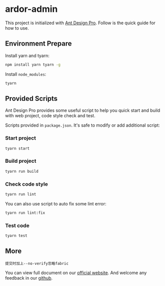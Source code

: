 # ardor-admin

This project is initialized with [Ant Design Pro](https://pro.ant.design). Follow is the quick guide for how to use.

## Environment Prepare

Install yarn and tyarn:

```bash
npm install yarn tyarn -g
```

Install `node_modules`:

```bash
tyarn
```

## Provided Scripts

Ant Design Pro provides some useful script to help you quick start and build with web project, code style check and test.

Scripts provided in `package.json`. It's safe to modify or add additional script:

### Start project

```bash
tyarn start
```

### Build project

```bash
tyarn run build
```

### Check code style

```bash
tyarn run lint
```

You can also use script to auto fix some lint error:

```bash
tyarn run lint:fix
```

### Test code

```bash
tyarn test
```

## More

```git commit
提交时加上--no-verify忽略fabric
```

You can view full document on our [official website](https://pro.ant.design). And welcome any feedback in our [github](https://github.com/ant-design/ant-design-pro).
